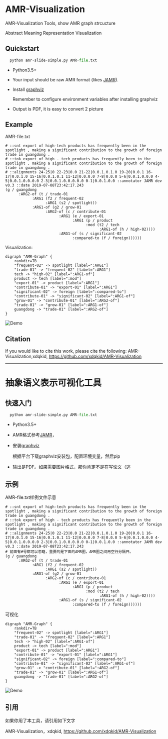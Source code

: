 # AMR-Visualization
AMR-Visualization Tools, show AMR graph strcucture

Abstract Meaning Representation Visualization 

## Quickstart

```python
  python amr-slide-simple.py AMR-file.txt
```

- Python3.5+

- Your input should be raw AMR format (likes [JAMR](https://github.com/jflanigan/jamr)).

- Install [graphviz](https://pypi.org/project/graphviz/)

  Remember to configure environment variables after installing graphviz

- Output is PDF, it is easy to convert 2 picture

## Example

AMR-file.txt

```
# ::snt export of high-tech products has frequently been in the spotlight , making a significant contribution to the growth of foreign trade in guangdong .
# ::tok export of high - tech products has frequently been in the spotlight , making a significant contribution to the growth of foreign trade in guangdong .
# ::alignments 24-25|0 22-23|0.0 21-22|0.0.1.0.1.0 19-20|0.0.1 16-17|0.0.1.0 15-16|0.0.1.0.1 11-12|0.0.0.0 7-8|0.0.0 5-6|0.0.1.0.0.0 4-5|0.0.1.0.0.0.0 2-3|0.0.1.0.0.0.0.0 0-1|0.0.1.0.0 ::annotator JAMR dev v0.3 ::date 2019-07-08T23:42:17.243
(g / guangdong
      :ARG2-of (t / trade-01
            :ARG1 (f2 / frequent-02
                  :ARG1 (s2 / spotlight))
            :ARG1-of (g2 / grow-01
                  :ARG2-of (c / contribute-01
                        :ARG1 (e / export-01
                              :ARG1 (p / product
                                    :mod (t2 / tech
                                          :ARG1-of (h / high-02))))
                        :ARG1-of (s / significant-02
                              :compared-to (f / foreign))))))

```

Visualization:

```
digraph "AMR-Graph" {
	rankdir=TB
	"frequent-02" -> spotlight [label=":ARG1"]
	"trade-01" -> "frequent-02" [label=":ARG1"]
	tech -> "high-02" [label=":ARG1-of"]
	product -> tech [label=":mod"]
	"export-01" -> product [label=":ARG1"]
	"contribute-01" -> "export-01" [label=":ARG1"]
	"significant-02" -> foreign [label=":compared-to"]
	"contribute-01" -> "significant-02" [label=":ARG1-of"]
	"grow-01" -> "contribute-01" [label=":ARG2-of"]
	"trade-01" -> "grow-01" [label=":ARG1-of"]
	guangdong -> "trade-01" [label=":ARG2-of"]
}

```

![Demo](./demo.jpg)

## Citation

If you would like to cite this work, please cite the following: 
AMR-Visualization,xdqkid, https://github.com/xdqkid/AMR-Visualization

---

# 抽象语义表示可视化工具
## 快速入门

```python
  python amr-slide-simple.py AMR-file.txt
```

- Python3.5+

- AMR格式参考[JAMR](https://github.com/jflanigan/jamr)，

- 安装[graphviz](https://pypi.org/project/graphviz/)

  根据平台下载graphviz安装包，配置环境变量，然后pip

- 输出是PDF。如果需要图片格式，那你肯定不是在写论文（逃

## 示例

AMR-file.txt样例文件示意

```
# ::snt export of high-tech products has frequently been in the spotlight , making a significant contribution to the growth of foreign trade in guangdong .
# ::tok export of high - tech products has frequently been in the spotlight , making a significant contribution to the growth of foreign trade in guangdong .
# ::alignments 24-25|0 22-23|0.0 21-22|0.0.1.0.1.0 19-20|0.0.1 16-17|0.0.1.0 15-16|0.0.1.0.1 11-12|0.0.0.0 7-8|0.0.0 5-6|0.0.1.0.0.0 4-5|0.0.1.0.0.0.0 2-3|0.0.1.0.0.0.0.0 0-1|0.0.1.0.0 ::annotator JAMR dev v0.3 ::date 2019-07-08T23:42:17.243
# 前面有#号都可以忽略，重要的是下面的AMR图，AMR图之间用空行分隔开。
(g / guangdong
      :ARG2-of (t / trade-01
            :ARG1 (f2 / frequent-02
                  :ARG1 (s2 / spotlight))
            :ARG1-of (g2 / grow-01
                  :ARG2-of (c / contribute-01
                        :ARG1 (e / export-01
                              :ARG1 (p / product
                                    :mod (t2 / tech
                                          :ARG1-of (h / high-02))))
                        :ARG1-of (s / significant-02
                              :compared-to (f / foreign))))))

```

可视化

```
digraph "AMR-Graph" {
	rankdir=TB
	"frequent-02" -> spotlight [label=":ARG1"]
	"trade-01" -> "frequent-02" [label=":ARG1"]
	tech -> "high-02" [label=":ARG1-of"]
	product -> tech [label=":mod"]
	"export-01" -> product [label=":ARG1"]
	"contribute-01" -> "export-01" [label=":ARG1"]
	"significant-02" -> foreign [label=":compared-to"]
	"contribute-01" -> "significant-02" [label=":ARG1-of"]
	"grow-01" -> "contribute-01" [label=":ARG2-of"]
	"trade-01" -> "grow-01" [label=":ARG1-of"]
	guangdong -> "trade-01" [label=":ARG2-of"]
}

```

![Demo](./demo.jpg)

## 引用

如果你用了本工具，请引用如下文字

AMR-Visualization，xdqkid,  https://github.com/xdqkid/AMR-Visualization